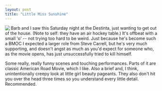 ```yaml
---
layout: post
title: "Little Miss Sunshine"
---
```




<p><a href="http://imdb.com/title/tt0449059/"><img src="http://www.cwinters.com/images/blog/little_miss_sunshine.jpg" border="0" align="left" /></a></p>

<p>Barb and I saw this Saturday night at the Destinta, just wanting to
get out of the house. (Note to self: they have an air hockey table.)
It's offbeat with a small 'o' -- not trying too hard to be weird. Just
because he's become such a BMOC I expected a larger role from Steve
Carrell, but he's very much supporting, and doesn't angst as much as
you'd expect for someone who, as the movie opens, has just
unsuccessfully tried to kill himself.</p>

<p>Some really, really funny scenes and touching performances. Parts
of it are classic American Road Movie, which I like. Also a brief and,
I think, unintentionally creepy look at little girl beauty
pageants. They also don't hit you over the head three times so you
understand every little detail. Recommended.</p>


